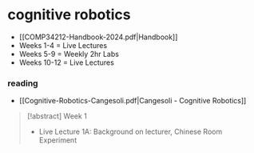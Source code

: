 # cognitive robotics

- [[COMP34212-Handbook-2024.pdf|Handbook]]
- Weeks 1-4 = Live Lectures
- Weeks 5-9 = Weekly 2hr Labs
- Weeks 10-12 = Live Lectures

### reading
- [[Cognitive-Robotics-Cangesoli.pdf|Cangesoli - Cognitive Robotics]]

> [!abstract] Week 1
> - Live Lecture 1A: Background on lecturer, Chinese Room Experiment

